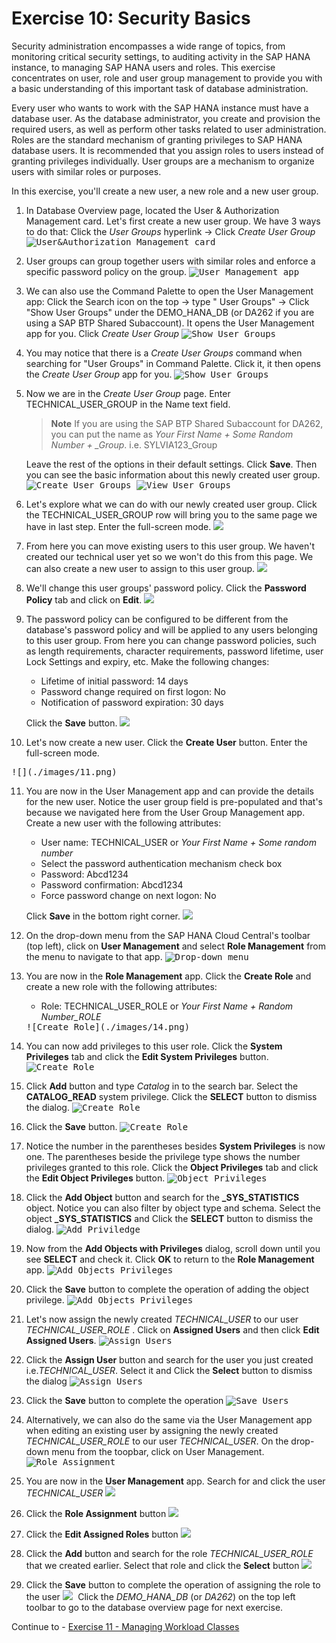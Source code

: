 # Exercise 10: Security Basics
Security administration encompasses a wide range of topics, from monitoring critical security settings, to auditing activity in the SAP HANA instance, to managing SAP HANA users and roles. This exercise concentrates on user, role and user group management to provide you with a basic understanding of this important task of database administration.

Every user who wants to work with the SAP HANA instance must have a database user. As the database administrator, you create and provision the required users, as well as perform other tasks related to user administration. Roles are the standard mechanism of granting privileges to SAP HANA database users. It is recommended that you assign roles to users instead of granting privileges individually. User groups are a mechanism to organize users with similar roles or purposes.

In this exercise, you'll create a new user, a new role and a new user group.

1. In Database Overview page, located the User & Authorization Management card.  Let's first create a new user group. We have 3 ways to do that: Click the *User Groups* hyperlink -> Click *Create User Group*
    <kbd>
    ![User&Authorization Management card](./images/1.png)
    </kbd>
    
2. User groups can group together users with similar roles and enforce a specific password policy on the group.
    <kbd>
    ![User Management app](./images/2.png)
    </kbd>

3. We can also use the Command Palette to open the User Management app:
    Click the Search icon on the top -> type " User Groups" -> Click "Show User Groups" under the DEMO_HANA_DB (or DA262 if you are using a SAP BTP Shared Subaccount). It opens the User Management app for you. Click *Create User Group*
    <kbd>
    ![Show User Groups](./images/3.png)
    </kbd>

4. You may notice that there is a *Create User Groups* command when searching for "User Groups" in Command Palette. Click it, it then opens the *Create User Group* app for you.
    <kbd>
    ![Show User Groups](./images/4.png)
    </kbd>

5. Now we are in the *Create User Group* page. Enter TECHNICAL_USER_GROUP in the Name text field. 
   
    > **Note**
    If you are using the SAP BTP Shared Subaccount for DA262, you can put the name as *Your First Name + Some Random Number + _Group*. i.e. SYLVIA123_Group


   Leave the rest of the options in their default settings. Click **Save**. Then you can see the basic information about this newly created user group.
    <kbd>
    ![Create User Groups](./images/5.png)
    </kbd>
    <kbd>
    ![View User Groups](./images/6.png)
    </kbd>

6. Let's explore what we can do with our newly created user group. Click the TECHNICAL_USER_GROUP row will bring you to the same page we have in last step. Enter the full-screen mode. 
   <kbd>
    ![](./images/7.png)
    </kbd>

7. From here you can move existing users to this user group. We haven't created our technical user yet so we won't do this from this page. We can also create a new user to assign to this user group.
    <kbd>
    ![](./images/8.png)
    </kbd>
8. We'll change this user groups' password policy. Click the **Password Policy** tab and click on **Edit**.
     <kbd>
    ![](./images/9.png)
    </kbd>

9. The password policy can be configured to be different from the database's password policy and will be applied to any users belonging to this user group. From here you can change password policies, such as length requirements, character requirements, password lifetime, user Lock Settings and expiry, etc. Make the following changes:

    * Lifetime of initial password: 14 days
    * Password change required on first logon: No
    * Notification of password expiration: 30 days

    Click the **Save** button.
    <kbd>
    ![](./images/10.png)
    </kbd>

10. Let's now create a new user. Click the **Create User** button. Enter the full-screen mode.
   <kbd>
    ![](./images/11.png)
    </kbd>

11. You are now in the User Management app and can provide the details for the new user. Notice the user group field is pre-populated and that's because we navigated here from the User Group Management app. Create a new user with the following attributes:

    * User name: TECHNICAL_USER or *Your First Name + Some random number* 
    * Select the password authentication mechanism check box
    * Password: Abcd1234
    * Password confirmation: Abcd1234
    * Force password change on next logon: No
   
    Click **Save** in the bottom right corner.
    <kbd>
    ![](./images/12.png)
    </kbd>

12.  On the drop-down menu from the SAP HANA Cloud Central's toolbar (top left), click on **User Management** and select **Role Management** from the menu to navigate to that app.
    <kbd>
    ![Drop-down menu](./images/13.png)
    </kbd>

13. You are now in the **Role Management** app. Click the **Create Role** and create a new role with the following attributes:
    * Role: TECHNICAL_USER_ROLE or *Your First Name + Random Number_ROLE*
    <kbd>
    ![Create Role](./images/14.png)
    </kbd>

14. You can now add privileges to this user role. Click the **System Privileges** tab and click the **Edit System Privileges** button.
    <kbd>
    ![Create Role](./images/15.png)
    </kbd>

15. Click **Add** button and type *Catalog* in to the search bar. Select the **CATALOG_READ** system privilege. Click the **SELECT** button to dismiss the dialog.
    <kbd>
    ![Create Role](./images/16.png)
    </kbd>

16.  Click the **Save** button. 
    <kbd>
    ![Create Role](./images/17.png)
    </kbd>

17. Notice the number in the parentheses besides **System Privileges** is now one. The parentheses beside the privilege type shows the number privileges granted to this role. Click the **Object Privileges** tab and click the **Edit Object Privileges** button.
    <kbd>
    ![Object Privileges](./images/18.png)
    </kbd>

18. Click the **Add Object** button and search for the **_SYS_STATISTICS** object. Notice you can also filter by object type and schema. Select the object **_SYS_STATISTICS** and Click the **SELECT** button to dismiss the dialog.
    <kbd>
    ![Add Priviledge](./images/19.png)
    </kbd>

19. Now from the **Add Objects with Privileges** dialog, scroll down until you see **SELECT** and check it. Click **OK** to return to the **Role Management** app.
    <kbd>
    ![Add Objects Privileges](./images/20.png)
    </kbd>

20. Click the **Save** button to complete the operation of adding the object privilege.
    <kbd>
    ![Add Objects Privileges](./images/21.png)
    </kbd>
21. Let's now assign the newly created *TECHNICAL_USER* to our user *TECHNICAL_USER_ROLE* . Click on **Assigned Users** and then click **Edit Assigned Users**.
    <kbd>
    ![Assign Users](./images/22.png)
    </kbd>
22. Click the **Assign User** button and search for the user you just created i.e.*TECHNICAL_USER*. Select it and Click the **Select** button to dismiss the dialog
    <kbd>
    ![Assign Users](./images/23.png)
    </kbd>

23.  Click the **Save** button to complete the operation
    <kbd>
    ![Save Users](./images/24.png)
    </kbd>
24.  Alternatively, we can also do the same via the User Management app when editing an existing user by assigning the newly created *TECHNICAL_USER_ROLE* to our user *TECHNICAL_USER*. On the drop-down menu from the toopbar, click on User Management.
     <kbd>
    ![Role Assignment](./images/25.png)
    </kbd>

25.  You are now in the **User Management** app. Search for and click the user *TECHNICAL_USER* 
    <kbd>
    ![](./images/26.png)
    </kbd>

26.  Click the **Role Assignment** button
     <kbd>
    ![](./images/27.png)
    </kbd>
27.  Click the **Edit Assigned Roles** button
     <kbd>
    ![](./images/28.png)
    </kbd>
28.  Click the **Add** button and search for the role *TECHNICAL_USER_ROLE* that we created earlier. Select that role and click the **Select** button
     <kbd>
    ![](./images/29.png)
    </kbd>

29.  Click the **Save** button to complete the operation of assigning the role to the user
     <kbd>
    ![](./images/30.png)
    </kbd>
Click the *DEMO_HANA_DB* (or *DA262*) on the top left toolbar to go to the database overview page for next exercise.

Continue to - [Exercise 11 - Managing Workload Classes](../ex11-Workload/README.md)
